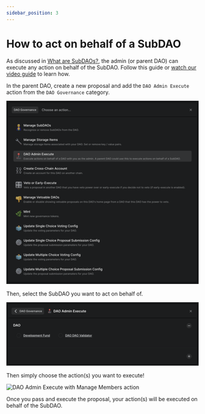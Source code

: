 ```yaml
---
sidebar_position: 3
---
```


# How to act on behalf of a SubDAO

As discussed in [What are SubDAOs?](/features/subdaos/what), the admin (or
parent DAO) can execute any action on behalf of the SubDAO. Follow this guide or [watch our video guide](https://youtu.be/T8P8TFOU_kU) to
learn how.

In the parent DAO, create a new proposal and add the `DAO Admin Execute` action
from the `DAO Governance` category.

![DAO Governance category](/img/features/subdaos/dao-governance-category.png)

Then, select the SubDAO you want to act on behalf of.

![DAO Admin Execute action](/img/features/subdaos/dao-admin-execute.png)

Then simply choose the action(s) you want to execute!

![DAO Admin Execute with Manage Members
action](/img/features/subdaos/dao-admin-execute-manage-members.png)

Once you pass and execute the proposal, your action(s) will be executed on
behalf of the SubDAO.
